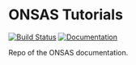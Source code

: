# ONSAS Tutorials

[![Build Status](https://travis-ci.org/ONSAS/ONSAS_Tutorials.svg?branch=master)](https://travis-ci.org/ONSAS/ONSAS_Tutorials)
[![Documentation](https://img.shields.io/badge/docs-latest-blue.svg)](https://onsas.github.io/ONSAS_Tutorials/dev/)

Repo of the ONSAS documentation.
